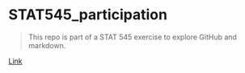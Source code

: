 # STAT545_participation
>This repo is part of a STAT 545 exercise to explore GitHub and markdown.

[Link](https://github.com/MeiqiYu/STAT545_participation/blob/master/md_explorer.md)
